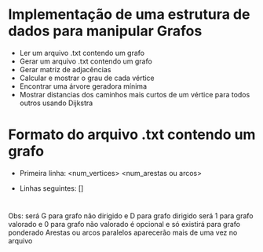 # Implementação de uma estrutura de dados para manipular Grafos 
- Ler um arquivo .txt contendo um grafo
- Gerar um arquivo .txt contendo um grafo 
- Gerar matriz de adjacências 
- Calcular e mostrar o grau de cada vértice 
- Encontrar uma árvore geradora mínima 
- Mostrar distancias dos caminhos mais curtos de um vértice para todos outros usando Dijkstra

# Formato do arquivo .txt contendo um grafo

- Primeira linha: 
<num_vertices> <num_arestas ou arcos> <tipo> <valorado>

- Linhas seguintes:
<vi> <vj> [<peso>]

#

Obs:
<tipo> será G para grafo não dirigido e D para grafo dirigido
<valorado> será 1 para grafo valorado e 0 para grafo não valorado
<peso> é opcional e só existirá para grafo ponderado
Arestas ou arcos paralelos aparecerão mais de uma vez no arquivo
